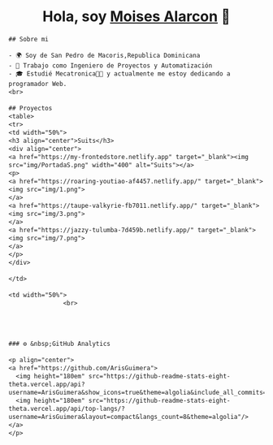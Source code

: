 <div align="center">
    <h1 align="center">Hola, soy <a href="https://scintillating-raindrop-e03630.netlify.app/">Moises Alarcon</a> 👋</h1>
    </div>
     
    
    ## Sobre mi
    
    - 🌍 Soy de San Pedro de Macoris,Republica Dominicana 
    - 💼 Trabajo como Ingeniero de Proyectos y Automatización 
    - 🎓 Estudié Mecatronica🤖🦾 y actualmente me estoy dedicando a programador Web.
    <br>
    
    ## Proyectos
    <table>
    <tr>
    <td width="50%">
    <h3 align="center">Suits</h3>
    <div align="center">
    <a href="https://my-frontedstore.netlify.app" target="_blank"><img src="img/PortadaS.png" width="400" alt="Suits"></a>
    <p>
    <a href="https://roaring-youtiao-af4457.netlify.app/" target="_blank">
    <img src="img/1.png">
    </a>
    <a href="https://taupe-valkyrie-fb7011.netlify.app/" target="_blank">
    <img src="img/3.png">
    </a>
    <a href="https://jazzy-tulumba-7d459b.netlify.app/" target="_blank">
    <img src="img/7.png">
    </a>
    </p>
    </div>
                                                                                          
    </td>
    
    <td width="50%">
                   <br>
  
    
   
    
    ### ⚙️ &nbsp;GitHub Analytics
    
    <p align="center">
    <a href="https://github.com/ArisGuimera">
      <img height="180em" src="https://github-readme-stats-eight-theta.vercel.app/api?username=ArisGuimera&show_icons=true&theme=algolia&include_all_commits=true&count_private=true"/>
      <img height="180em" src="https://github-readme-stats-eight-theta.vercel.app/api/top-langs/?username=ArisGuimera&layout=compact&langs_count=8&theme=algolia"/>
    </a>
    </p>
    
